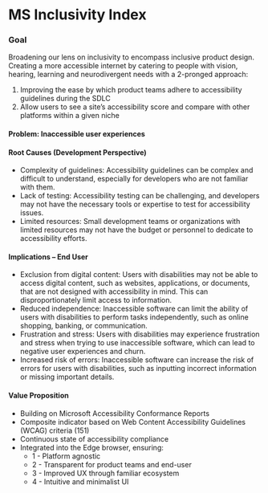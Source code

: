# MS Inclusivity Index

### Goal
Broadening our lens on inclusivity to encompass inclusive product design. Creating a more accessible internet by catering to people with vision, hearing, learning and neurodivergent needs with a 2-pronged approach:
1. Improving the ease by which product teams adhere to accessibility guidelines during the SDLC
2. Allow users to see a site’s accessibility score and compare with other platforms within a given niche

#### Problem: Inaccessible user experiences

#### Root Causes (Development Perspective)
* Complexity of guidelines: Accessibility guidelines can be complex and difficult to understand, especially for developers who are not familiar with them.
* Lack of testing: Accessibility testing can be challenging, and developers may not have the necessary tools or expertise to test for accessibility issues. 
* Limited resources: Small development teams or organizations with limited resources may not have the budget or personnel to dedicate to accessibility efforts.

#### Implications – End User

* Exclusion from digital content: Users with disabilities may not be able to access digital content, such as websites, applications, or documents, that are not designed with accessibility in mind. This can disproportionately limit access to information. 
* Reduced independence: Inaccessible software can limit the ability of users with disabilities to perform tasks independently, such as online shopping, banking, or communication.
* Frustration and stress: Users with disabilities may experience frustration and stress when trying to use inaccessible software, which can lead to negative user experiences and churn. 
* Increased risk of errors: Inaccessible software can increase the risk of errors for users with disabilities, such as inputting incorrect information or missing important details.

#### Value Proposition
* Building on Microsoft Accessibility Conformance Reports
* Composite indicator based on Web Content Accessibility Guidelines (WCAG) criteria (151)
* Continuous state of accessibility compliance
* Integrated into the Edge browser, ensuring:
  * 1 - Platform agnostic
  * 2 - Transparent for product teams and end-user
  * 3 - Improved UX through familiar ecosystem
  * 4 - Intuitive and minimalist UI
